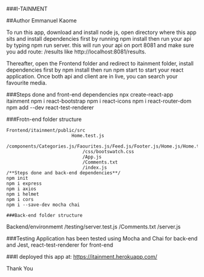 ###I-TAINMENT

##Author
Emmanuel Kaome

To run this app, download and install node js, open directory where this app sits and install dependencies first by running npm install then run your api by typing npm run server. this will run your api on port 8081 and make sure you add route: /results like http://localhost:8081/results.

Thereafter, open the Frontend folder and redirect to itainment folder, install dependencies first by npm install then run npm start to start your react application. Once both api and client are in live, you can search your favourite media.

###Steps done and front-end dependencies
npx create-react-app itainment
npm i react-bootstrap
npm i react-icons
npm i react-router-dom
npm add --dev react-test-renderer

###Frotn-end folder structure
```
Frontend/itainment/public/src
                        Home.test.js
                            /components/Categories.js/Faourites.js/Feed.js/Footer.js/Home.js/Home.test.js/Navbar.js/Search.js
                            /css/bootswatch.css
                            /App.js
                            /Comments.txt
                            /index.js                  
/**Steps done and back-end dependencies**/
npm init
npm i express
npm i axios
npm i helmet
npm i cors
npm i --save-dev mocha chai

###Back-end folder structure
```
Backend/environmemt
       /testing/server.test.js 
       /Comments.txt
       /server.js

###Testing
Application has been tested using Mocha and Chai for back-end and Jest, react-test-renderer for front-end 

###I deployed this app at: https://itainment.herokuapp.com/

Thank You

